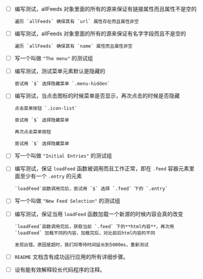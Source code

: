 - [ ] 编写测试，allFeeds 对象里面的所有的源来保证有链接属性而且属性不是空的

      遍历 `allFeeds` 确保其有 `url` 属性存在而且属性非空

- [ ] 编写测试，allFeeds 对象里面的所有的源来保证有名字字段而且不是空的

      遍历 `allFeeds` 确保其有 `name` 属性而且属性非空

- [ ] 写一个叫做 `"The menu"` 的测试组

- [ ] 编写测试，测试菜单元素默认是隐藏的

      尝试用 `$` 选择隐藏菜单 `.menu-hidden`

- [ ] 编写测试，当点击图标的时候菜单是否显示，再次点击的时候是否隐藏

      点击菜单按钮 `.icon-list`

      尝试用 `$` 选择隐藏菜单

      再次点击菜单按钮

      尝试用 `$` 选择隐藏菜单

- [ ] 写一个叫做 `"Initial Entries"` 的测试组

- [ ] 编写测试，保证 `loadFeed` 函数被调用而且工作正常，即在 `.feed` 容器元素里面至少有一个 `.entry` 的元素

      `loadFeed`函数调用完后，尝试用 `$` 选择 `.feed` 下的 `.entry`

- [ ] 写一个叫做 `"New Feed Selection"` 的测试组

- [ ] 编写测试，保证当用 `loadFeed` 函数加载一个新源的时候内容会真的改变

      `loadFeed`函数调用完后，获取当前 `.feed` 下的**html内容**，再次用 `loadFeed` 加载不同的内容，加载完后，对比前后html内容的不同

      发现出错，原因是超时，我们将等待时间延长到5000ms，重新测试

- [ ] `README` 文档含有成功运行应用的所有详细步骤。

- [ ] 设有能有效解释较长代码程序的注释。

